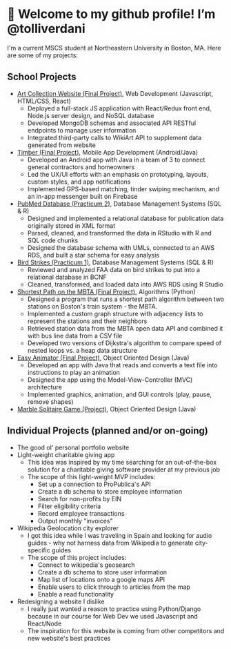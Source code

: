 # 👋 Welcome to my github profile! I’m @tolliverdani

I'm a current MSCS student at Northeastern University in Boston, MA. Here are some of my projects:

## School Projects
- [Art Collection Website (Final Project)](https://github.com/tolliverdani/CS5610-Art-Collector-Website), Web Development (Javascript, HTML/CSS, React)
  - Deployed a full-stack JS application with React/Redux front end, Node.js server design, and NoSQL database
  - Developed MongoDB schemas and associated API RESTful endpoints to manage user information
  -	Integrated third-party calls to WikiArt API to supplement data generated from website
- [Timber (Final Project)](https://github.com/lilyguibessette/Timber), Mobile App Development (Android/Java)
  - Developed an Android app with Java in a team of 3 to connect general contractors and homeowners
  - Led the UX/UI efforts with an emphasis on prototyping, layouts, custom styles, and app notifications
  - Implemented GPS-based matching, tinder swiping mechanism, and an in-app messenger built on Firebase
- [PubMed Database (Practicum 2)](https://github.com/nziegler87/CS5200-Realize-Relational-Database-and-Star-Schema), Database Management Systems (SQL & R)
  - Designed and implemented a relational database for publication data originally stored in XML format 
  - Parsed, cleaned, and transformed the data in RStudio with R and SQL code chunks
  - Designed the database schema with UMLs, connected to an AWS RDS, and built a star schema for easy analysis
- [Bird Strikes (Practicum 1)](https://github.com/nziegler87/CS5200-Design-Implement-Relational-Database), Database Management Systems (SQL & R)
  - Reviewed and analyzed FAA data on bird strikes to put into a relational database in BCNF
  - Cleaned, transformed, and loaded data into AWS RDS using R Studio
- [Shortest Path on the MBTA (Final Project)](https://github.com/tolliverdani/CS5800-Shortest-Path-on-the-MBTA), Algorithms (Python)
  - Designed a program that runs a shortest path algorithm between two stations on Boston's train system - the MBTA.
  - Implemented a custom graph structure with adjacency lists to represent the stations and their neighbors
  - Retrieved station data from the MBTA open data API and combined it with bus line data from a CSV file
  - Developed two versions of Dijkstra's algorithm to compare speed of nested loops vs. a heap data structure 
- [Easy Animator (Final Project)](https://github.com/nziegler87/OOD-Final-Project), Object Oriented Design (Java)
  - Developed an app with Java that reads and converts a text file into instructions to play an animation
  - Designed the app using the Model-View-Controller (MVC) architecture
  - Implemented graphics, animation, and GUI controls (play, pause, remove shapes)
- [Marble Solitaire Game (Project)](https://github.com/tolliverdani/CS5004-Marble-Solitaire-Game), Object Oriented Design (Java)

## Individual Projects (planned and/or on-going)
- The good ol' personal portfolio website
- Light-weight charitable giving app
  - This idea was inspired by my time searching for an out-of-the-box solution for a charitable giving software provider at my previous job
  - The scope of this light-weight MVP includes:
    - Set up a connection to ProPublica's API
    - Create a db schema to store employee information
    - Search for non-profits by EIN
    - Filter eligibility criteria
    - Record employee transactions
    - Output monthly "invoices"
- Wikipedia Geolocation city explorer
  - I got this idea while I was traveling in Spain and looking for audio guides - why not harness data from Wikipedia to generate city-specific guides
  - The scope of this project includes:
    - Connect to wikipedia's geosearch
    - Create a db schema to store user information
    - Map list of locations onto a google maps API
    - Enable users to click through to articles from the map
    - Enable a read functionality
- Redesigning a website I dislike
  - I really just wanted a reason to practice using Python/Django because in our course for Web Dev we used Javascript and React/Node
  - The inspiration for this website is coming from other competitors and new website's best practices
